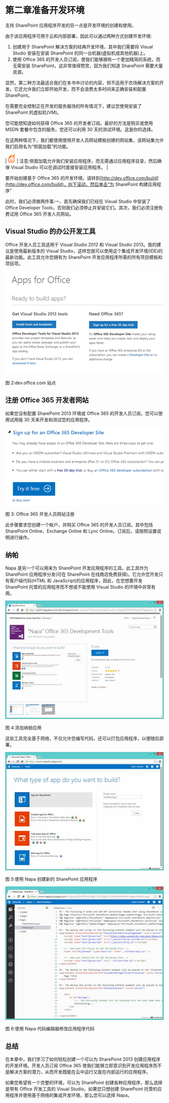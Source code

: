 # 第二章准备开发环境

支持 SharePoint 应用程序开发的另一点是开发环境的创建和使用。

由于该应用程序可用于云和内部部署，因此可以通过两种方式创建开发环境:

1.  创建用于 SharePoint 解决方案的经典开发环境，其中我们需要将 Visual Studio 安装在安装 SharePoint 的同一台机器(虚拟机或其他机器)上。
2.  使用 Office 365 的开发人员订阅，使我们能够拥有一个更加精简的系统，而无需安装 SharePoint，这非常值得赞赏，因为我们知道 SharePoint 需要大量资源。

显然，第二种方法最适合我们在本书中讨论的内容，但不适用于农场解决方案的开发。它还允许我们立即开始开发，而不会浪费太多时间来正确安装和配置 SharePoint。

在需要完全控制正在开发的服务器场的所有情况下，建议您使用安装了 SharePoint 的虚拟机(VM)。

您可能想知道如何获得 Office 365 的开发者订阅。最好的方法是购买或使用 MSDN 套餐中包含的服务。您还可以利用 30 天的测试环境。这是你的选择。

在这两种情况下，我们都使用使用开发人员网站模板创建的网站集，该网站集允许我们启用名为“侧面加载”的功能。

| ![](img/note.png) | 注意:侧面加载允许我们安装应用程序，而无需通过应用程序目录，然后确保 Visual Studio 可以在调试时直接安装应用程序。 |

要开始创建基于 Office 365 的开发环境，请转到[http://dev.office.com/build](http://dev.office.com/build)，向下滚动，然后单击“为 SharePoint 构建应用程序”

此时，我们必须做两件事:一、首先确保我们已经在 Visual Studio 中安装了 Office Developer Tools，否则我们必须停止并安装它们。其次，我们必须注册免费试用 Office 365 开发人员网站。

## Visual Studio 的办公开发工具

Office 开发人员工具适用于 Visual Studio 2012 和 Visual Studio 2013。我的建议是使用最新版本的 Visual Studio，这样您就可以使用这个集成开发环境(IDE)的最新功能。此工具允许您拥有为 SharePoint 开发应用程序所需的所有项目模板和项目项。

![](img/image003.png)

图 2:dev.office.com 站点

## 注册 Office 365 开发者网站

如果您没有配置 SharePoint 2013 环境或 Office 365 的开发人员订阅，您可以使用试用版 30 天来开发和测试您的应用程序。

![](img/image004.png)

图 3: Office 365 开发人员网站注册

此步骤要求您创建一个帐户，并购买 Office 365 的开发人员订阅，其中包括 SharePoint Online、Exchange Online 和 Lync Online。订阅后，请按照设置说明进行操作。

## 纳帕

Napa 是另一个可以用来为 SharePoint 开发应用程序的工具。此工具作为 SharePoint 应用程序分发(可在 SharePoint 在线商店免费获得)。它允许您开发只有客户端代码(HTML 和 JavaScript)的应用程序，因此，在您想要开发 SharePoint 托管的应用程序而不想或不能使用 Visual Studio 的环境中非常有用。

![13](img/image005.jpg)

图 4:添加纳帕应用

这些工具完全基于网络，不仅允许您编写代码，还可以打包应用程序，以便随后部署。

![14](img/image006.jpg)

图 5:使用 Napa 创建新的 SharePoint 应用程序

![15](img/image007.jpg)

图 6:使用 Napa 代码编辑器修改应用程序代码

## 总结

在本章中，我们学习了如何轻松创建一个可以为 SharePoint 2013 创建应用程序的开发环境。开发人员订阅 Office 365 使我们能够立即意识到开发应用程序而不是解决方案的潜力，从而开发既能在云中运行又能在内部运行的应用程序。

如果您希望有一个完整的环境，可以为 SharePoint 创建各种应用程序，那么选择是带有 Office 开发工具的 Visual Studio。如果您只想创建 SharePoint 托管的应用程序并使用基于网络的集成开发环境，那么您可以选择 Napa。